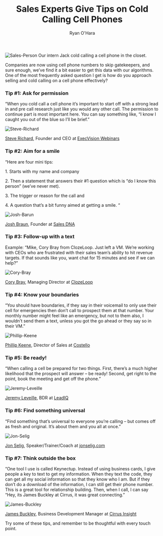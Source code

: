 ﻿---
title: Sales Experts Give Tips on Cold Calling Cell Phones
description: Over the past few months, we’ve had a lot customers come in and buy LeadIQ just for our phone data. It wasn’t always like this. I think a big reason for this shift has been because direct dials are becoming less and less relevant thanks to companies moving away from desk phones. So what kind of phone data are they buying?
coverImage: /img/Sales-Person.jpg
publishDate: May 23, 2018

author: Ryan O'Hara
authorProfile:  Ryan O'Hara has been an early employee at several startups helping them with marketing and prospecting tactics, including Dyn who was acquired by Oracle for $600+ million in 2016. He's had prospecting campaigns featured in Fortune, Mashable, and TheNextWeb. Ryan specializes in branding, business development, prospecting, and coaching people on how to make good digital first impressions. He also mentors two accelerators, The Iron Yard and The Alpha Loft, and hosts The Prospecting Podcast.
authorImage: /img/Ryan-OHara-Headshot.png
---

![Sales-Person](/img/Sales-Person.jpg) Our intern Jack cold calling a cell phone in the closet.

Companies are now using cell phone numbers to skip gatekeepers, and sure enough, we’ve find it a bit easier to get this data with our algorithms. One of the most frequently asked question I get is how do you approach selling and cold calling on a cell phone effectively?

### Tip #1: Ask for permission

“When you cold call a cell phone it’s important to start off with a strong lead in and pre call research just like you would any other call. The permission to continue part is most important here. You can say something like, “I know I caught you out of the blue so I’ll be brief.”

![Steve-Richard](/img/Steve-Richard.png)

[Steve Richard](https://www.linkedin.com/in/saleskickoffspeaker/), Founder and CEO at [ExecVision Webinars](https://www.execvision.io/webinars/)

### Tip #2: Aim for a smile

“Here are four mini tips:

1\. Starts with my name and company

2\. Then a statement that answers their #1 question which is “do I know this person” (we’ve never met).

3\. The trigger or reason for the call and

4\. A question that’s a bit funny aimed at getting a smile. “

![Josh-Barun](/img/Josh-Barun.png)

[Josh Braun](https://www.linkedin.com/in/hirejoshbraun/), Founder at [Sales DNA](http://salesdna.co/)

### Tip #3: Follow-up with a text

Example: “Mike, Cory Bray from ClozeLoop. Just left a VM. We’re working with CEOs who are frustrated with their sales team’s ability to hit revenue targets. If that sounds like you, want chat for 15 minutes and see if we can help?”

![Cory-Bray](/img/Cory-Bray.png)

[Cory Bray](https://www.linkedin.com/in/buy-thesalesenablementplaybook/?lipi=urn%3Ali%3Apage%3Ad_flagship3_messaging_search_results%3Bx3onz51ST5CatRTqWcvmog%3D%3D&licu=urn%3Ali%3Acontrol%3Ad_flagship3_messaging_search_results-topcard), Managing Director at [ClozeLoop](https://www.clozeloop.com/)

### Tip #4: Know your boundaries

“You should have boundaries, if they say in their voicemail to only use their cell for emergencies then don’t call to prospect them at that number. Your monthly number might feel like an emergency, but not to them also, I wouldn’t send them a text, unless you got the go ahead or they say so in their VM.”

![Phillip-Keene](/img/Phillip-Keene.png)

[Phillip Keene](https://www.linkedin.com/in/phillkeene/?lipi=urn%3Ali%3Apage%3Ad_flagship3_messaging_search_results%3B8PDp%2FMymQlmWy0LfdySfsQ%3D%3D&licu=urn%3Ali%3Acontrol%3Ad_flagship3_messaging_search_results-topcard), Director of Sales at [Costello](http://andcostello.com)

### Tip #5: Be ready!

“When calling a cell be prepared for two things. First, there’s a much higher likelihood that the prospect will answer – be ready! Second, get right to the point, book the meeting and get off the phone.”

![Jeremy-Leveille](/img/Jeremy-Leveille.png)

[Jeremy Leveille](https://www.linkedin.com/in/jeremyleveille/), BDR at [LeadIQ](http://www.leadiq.com)

### Tip #6: Find something universal

“Find something that’s universal to everyone you’re calling – but comes off as fresh and original. It’s about them and you all at once.”

![Jon-Selig](/img/Jon-Selig.png)

[Jon Selig](https://www.linkedin.com/in/jonselig/), Speaker/Trainer/Coach at [jonselig.com](https://www.jonselig.com/)

### Tip #7: Think outside the box

“One tool I use is called Keynectup. Instead of using business cards, I give people a key to text to get my information. When they text the code, they can get all my social information so that they know who I am. But if they don’t do a download of the information, I can still get their phone number. This is a great tool for relationship building. Then, when I call, I can say “Hey, its James Buckley at Cirrus, it was great connecting.”

![James-Buckley](/img/James-Buckley.png)

[James Buckley](https://www.linkedin.com/in/jamessaywhatsalesbuckley/), Business Development Manager at [Cirrus Insight](https://www.cirrusinsight.com/)

Try some of these tips, and remember to be thoughtful with every touch point.